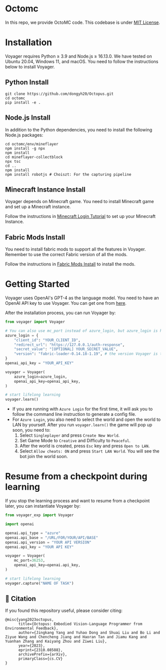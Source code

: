 # Octomc

In this repo, we provide OctoMC code. This codebase is under [MIT License](LICENSE).

# Installation
Voyager requires Python ≥ 3.9 and Node.js ≥ 16.13.0. We have tested on Ubuntu 20.04, Windows 11, and macOS. You need to follow the instructions below to install Voyager.

## Python Install
```
git clone https://github.com/dongyh20/Octopus.git
cd octomc
pip install -e .
```

## Node.js Install
In addition to the Python dependencies, you need to install the following Node.js packages:
```
cd octomc/env/mineflayer
npm install -g npx
npm install
cd mineflayer-collectblock
npx tsc
cd ..
npm install
npm install robotjs # Choiszt: For the capturing pipeline
```

## Minecraft Instance Install

Voyager depends on Minecraft game. You need to install Minecraft game and set up a Minecraft instance.

Follow the instructions in [Minecraft Login Tutorial](installation/minecraft_instance_install.md) to set up your Minecraft Instance.

## Fabric Mods Install

You need to install fabric mods to support all the features in Voyager. Remember to use the correct Fabric version of all the mods. 

Follow the instructions in [Fabric Mods Install](installation/fabric_mods_install.md) to install the mods.

# Getting Started
Voyager uses OpenAI's GPT-4 as the language model. You need to have an OpenAI API key to use Voyager. You can get one from [here](https://platform.openai.com/account/api-keys).

After the installation process, you can run Voyager by:
```python
from voyager import Voyager

# You can also use mc_port instead of azure_login, but azure_login is highly recommended
azure_login = {
    "client_id": "YOUR_CLIENT_ID",
    "redirect_url": "https://127.0.0.1/auth-response",
    "secret_value": "[OPTIONAL] YOUR_SECRET_VALUE",
    "version": "fabric-loader-0.14.18-1.19", # the version Voyager is tested on
}
openai_api_key = "YOUR_API_KEY"

voyager = Voyager(
    azure_login=azure_login,
    openai_api_key=openai_api_key,
)

# start lifelong learning
voyager.learn()
```

* If you are running with `Azure Login` for the first time, it will ask you to follow the command line instruction to generate a config file.
* For `Azure Login`, you also need to select the world and open the world to LAN by yourself. After you run `voyager.learn()` the game will pop up soon, you need to:
  1. Select `Singleplayer` and press `Create New World`.
  2. Set Game Mode to `Creative` and Difficulty to `Peaceful`.
  3. After the world is created, press `Esc` key and press `Open to LAN`.
  4. Select `Allow cheats: ON` and press `Start LAN World`. You will see the bot join the world soon. 

# Resume from a checkpoint during learning

If you stop the learning process and want to resume from a checkpoint later, you can instantiate Voyager by:
```python
from voyager_exp import Voyager

import openai

openai.api_type = "azure"
openai.api_base = "/URL/FOR/YOUR/API/BASE"
openai.api_version = "YOUR API VERSION"
openai.api_key = "YOUR API KEY"

voyager = Voyager(
    mc_port=36253,
    openai_api_key=openai.api_key,
)

# start lifelong learning
voyager.capture("NAME OF TASK")


```

## 📑 Citation

If you found this repository useful, please consider citing:
```
@misc{yang2023octopus,
      title={Octopus: Embodied Vision-Language Programmer from Environmental Feedback}, 
      author={Jingkang Yang and Yuhao Dong and Shuai Liu and Bo Li and Ziyue Wang and Chencheng Jiang and Haoran Tan and Jiamu Kang and Yuanhan Zhang and Kaiyang Zhou and Ziwei Liu},
      year={2023},
      eprint={2310.08588},
      archivePrefix={arXiv},
      primaryClass={cs.CV}
}
```

